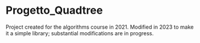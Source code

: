 # Progetto_Quadtree
Project created for the algorithms course in 2021. Modified in 2023 to make it a simple library; substantial modifications are in progress.
